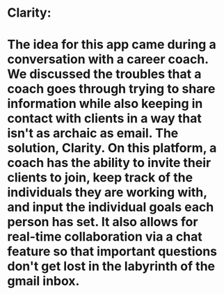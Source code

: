 # Clarity:
# The idea for this app came during a conversation with a career coach. We discussed the troubles that a coach goes through trying to share information while also keeping in contact with clients in a way that isn't as archaic as email. The solution, Clarity. On this platform, a coach has the ability to invite their clients to join, keep track of the individuals they are working with, and input the individual goals each person has set. It also allows for real-time collaboration via a chat feature so that important questions don't get lost in the labyrinth of the gmail inbox.
